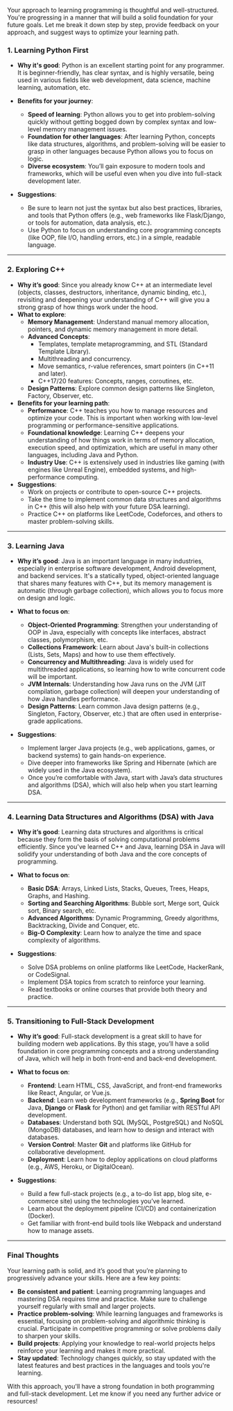 Your approach to learning programming is thoughtful and well-structured. You're progressing in a manner that will build a solid foundation for your future goals. Let me break it down step by step, provide feedback on your approach, and suggest ways to optimize your learning path.

### 1. **Learning Python First**

- **Why it's good**: Python is an excellent starting point for any programmer. It is beginner-friendly, has clear syntax, and is highly versatile, being used in various fields like web development, data science, machine learning, automation, etc.
    
- **Benefits for your journey**:
    
    - **Speed of learning**: Python allows you to get into problem-solving quickly without getting bogged down by complex syntax and low-level memory management issues.
    - **Foundation for other languages**: After learning Python, concepts like data structures, algorithms, and problem-solving will be easier to grasp in other languages because Python allows you to focus on logic.
    - **Diverse ecosystem**: You’ll gain exposure to modern tools and frameworks, which will be useful even when you dive into full-stack development later.
- **Suggestions**:
    
    - Be sure to learn not just the syntax but also best practices, libraries, and tools that Python offers (e.g., web frameworks like Flask/Django, or tools for automation, data analysis, etc.).
    - Use Python to focus on understanding core programming concepts (like OOP, file I/O, handling errors, etc.) in a simple, readable language.

---

### 2. **Exploring C++**

- **Why it’s good**: Since you already know C++ at an intermediate level (objects, classes, destructors, inheritance, dynamic binding, etc.), revisiting and deepening your understanding of C++ will give you a strong grasp of how things work under the hood.
- **What to explore**:
    - **Memory Management**: Understand manual memory allocation, pointers, and dynamic memory management in more detail.
    - **Advanced Concepts**:
        - Templates, template metaprogramming, and STL (Standard Template Library).
        - Multithreading and concurrency.
        - Move semantics, r-value references, smart pointers (in C++11 and later).
        - C++17/20 features: Concepts, ranges, coroutines, etc.
    - **Design Patterns**: Explore common design patterns like Singleton, Factory, Observer, etc.
- **Benefits for your learning path**:
    - **Performance**: C++ teaches you how to manage resources and optimize your code. This is important when working with low-level programming or performance-sensitive applications.
    - **Foundational knowledge**: Learning C++ deepens your understanding of how things work in terms of memory allocation, execution speed, and optimization, which are useful in many other languages, including Java and Python.
    - **Industry Use**: C++ is extensively used in industries like gaming (with engines like Unreal Engine), embedded systems, and high-performance computing.
- **Suggestions**:
    - Work on projects or contribute to open-source C++ projects.
    - Take the time to implement common data structures and algorithms in C++ (this will also help with your future DSA learning).
    - Practice C++ on platforms like LeetCode, Codeforces, and others to master problem-solving skills.

---

### 3. **Learning Java**

- **Why it’s good**: Java is an important language in many industries, especially in enterprise software development, Android development, and backend services. It's a statically typed, object-oriented language that shares many features with C++, but its memory management is automatic (through garbage collection), which allows you to focus more on design and logic.
    
- **What to focus on**:
    
    - **Object-Oriented Programming**: Strengthen your understanding of OOP in Java, especially with concepts like interfaces, abstract classes, polymorphism, etc.
    - **Collections Framework**: Learn about Java's built-in collections (Lists, Sets, Maps) and how to use them effectively.
    - **Concurrency and Multithreading**: Java is widely used for multithreaded applications, so learning how to write concurrent code will be important.
    - **JVM Internals**: Understanding how Java runs on the JVM (JIT compilation, garbage collection) will deepen your understanding of how Java handles performance.
    - **Design Patterns**: Learn common Java design patterns (e.g., Singleton, Factory, Observer, etc.) that are often used in enterprise-grade applications.
- **Suggestions**:
    
    - Implement larger Java projects (e.g., web applications, games, or backend systems) to gain hands-on experience.
    - Dive deeper into frameworks like Spring and Hibernate (which are widely used in the Java ecosystem).
    - Once you’re comfortable with Java, start with Java’s data structures and algorithms (DSA), which will also help when you start learning DSA.

---

### 4. **Learning Data Structures and Algorithms (DSA) with Java**

- **Why it’s good**: Learning data structures and algorithms is critical because they form the basis of solving computational problems efficiently. Since you've learned C++ and Java, learning DSA in Java will solidify your understanding of both Java and the core concepts of programming.
    
- **What to focus on**:
    
    - **Basic DSA**: Arrays, Linked Lists, Stacks, Queues, Trees, Heaps, Graphs, and Hashing.
    - **Sorting and Searching Algorithms**: Bubble sort, Merge sort, Quick sort, Binary search, etc.
    - **Advanced Algorithms**: Dynamic Programming, Greedy algorithms, Backtracking, Divide and Conquer, etc.
    - **Big-O Complexity**: Learn how to analyze the time and space complexity of algorithms.
- **Suggestions**:
    
    - Solve DSA problems on online platforms like LeetCode, HackerRank, or CodeSignal.
    - Implement DSA topics from scratch to reinforce your learning.
    - Read textbooks or online courses that provide both theory and practice.

---

### 5. **Transitioning to Full-Stack Development**

- **Why it’s good**: Full-stack development is a great skill to have for building modern web applications. By this stage, you’ll have a solid foundation in core programming concepts and a strong understanding of Java, which will help in both front-end and back-end development.
    
- **What to focus on**:
    
    - **Frontend**: Learn HTML, CSS, JavaScript, and front-end frameworks like React, Angular, or Vue.js.
    - **Backend**: Learn web development frameworks (e.g., **Spring Boot** for Java, **Django** or **Flask** for Python) and get familiar with RESTful API development.
    - **Databases**: Understand both SQL (MySQL, PostgreSQL) and NoSQL (MongoDB) databases, and learn how to design and interact with databases.
    - **Version Control**: Master **Git** and platforms like GitHub for collaborative development.
    - **Deployment**: Learn how to deploy applications on cloud platforms (e.g., AWS, Heroku, or DigitalOcean).
- **Suggestions**:
    
    - Build a few full-stack projects (e.g., a to-do list app, blog site, e-commerce site) using the technologies you’ve learned.
    - Learn about the deployment pipeline (CI/CD) and containerization (Docker).
    - Get familiar with front-end build tools like Webpack and understand how to manage assets.

---

### Final Thoughts

Your learning path is solid, and it’s good that you’re planning to progressively advance your skills. Here are a few key points:

- **Be consistent and patient**: Learning programming languages and mastering DSA requires time and practice. Make sure to challenge yourself regularly with small and larger projects.
- **Practice problem-solving**: While learning languages and frameworks is essential, focusing on problem-solving and algorithmic thinking is crucial. Participate in competitive programming or solve problems daily to sharpen your skills.
- **Build projects**: Applying your knowledge to real-world projects helps reinforce your learning and makes it more practical.
- **Stay updated**: Technology changes quickly, so stay updated with the latest features and best practices in the languages and tools you're learning.

With this approach, you'll have a strong foundation in both programming and full-stack development. Let me know if you need any further advice or resources!